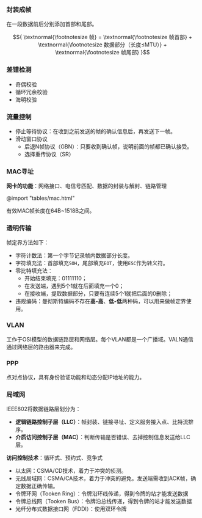 
### 封装成帧

在一段数据前后分别添加首部和尾部。

$${
    \textnormal{\footnotesize 帧} =
    \textnormal{\footnotesize 帧首部} +
    \textnormal{\footnotesize 数据部分（长度≤MTU）} +
    \textnormal{\footnotesize 帧尾部}
}$$

### 差错检测

- 奇偶校验
- 循环冗余校验
- 海明校验

### 流量控制

- 停止等待协议：在收到之前发送的帧的确认信息后，再发送下一帧。
- 滑动窗口协议
  - 后退N帧协议（GBN）：只要收到确认帧，说明前面的帧都已确认接受。
  - 选择重传协议（SR）

### MAC寻址

**网卡的功能**：网络接口、电信号匹配、数据的封装与解封、链路管理

@import "tables/mac.html"

有效MAC帧长度在64B~1518B之间。

### 透明传输

帧定界方法如下：

- 字符计数法：第一个字节记录帧内数据部分长度。
- 字符填充法：首部填充`SOH`，尾部填充`EOT`，使用`ESC`作为转义符。
- 零比特填充法：
  - 开始结束填充：01111110；
  - 在发送端，遇到5个1就在后面填充一个0；
  - 在接收端，提取数据部分，只要有连续5个1就把后面的0删除；
- 违规编码：曼彻斯特编码不存在**高-高**、**低-低**两种码，可以用来做帧定界使用。

### VLAN

工作于OSI模型的数据链路层和网络层。每个VLAN都是一个广播域。VALN通信通过网络层的路由器来完成。

### PPP

点对点协议，具有身份验证功能和动态分配IP地址的能力。

### 局域网

IEEE802将数据链路层划分为：

- **逻辑链路控制子层（LLC）**：帧封装、链接寻址、定义服务接入点、比特流排序。
- **介质访问控制子层（MAC）**：判断传输是否错误、去掉控制信息发送给LLC层。

**访问控制技术**：循环式、预约式、竞争式

- 以太网：CSMA/CD技术，着力于冲突的侦测。
- 无线局域网：CSMA/CA技术，着力于冲突的避免。发送端需收到ACK帧，确定数据正确传输。
- 令牌环网（Tooken Ring）：令牌沿环线传递，得到令牌的站才能发送数据
- 令牌总线网（Tooken Bus）：令牌沿总线传递，得到令牌的站才能发送数据
- 光纤分布式数据接口网（FDDI）：使用双环令牌
